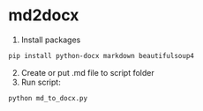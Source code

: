 # md2docx
1) Install packages 
```bash
pip install python-docx markdown beautifulsoup4
```
2) Create or put .md file to script folder 
3) Run script: 
```bash 
python md_to_docx.py
```
